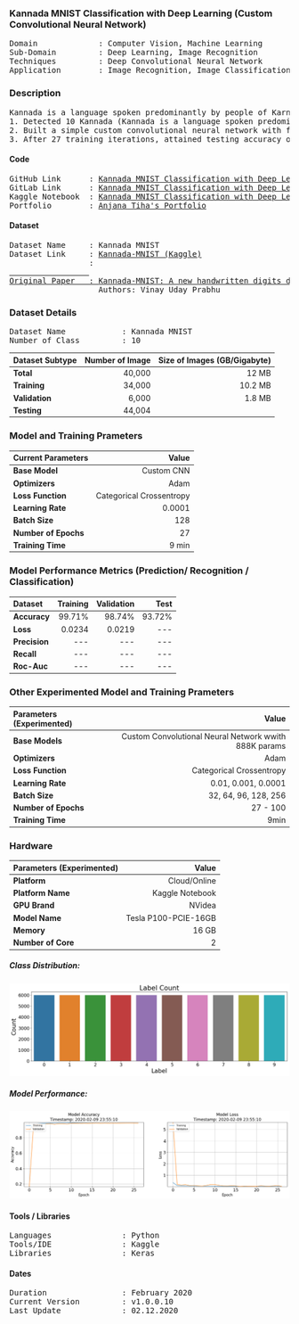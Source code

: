 ### Kannada MNIST Classification with Deep Learning (Custom Convolutional Neural Network) 
<pre>
Domain             : Computer Vision, Machine Learning
Sub-Domain         : Deep Learning, Image Recognition
Techniques         : Deep Convolutional Neural Network
Application        : Image Recognition, Image Classification
</pre>

### Description
<pre>
Kannada is a language spoken predominantly by people of Karnataka in southwestern India. The language has roughly 45 million native speakers and is written using the Kannada script.
1. Detected 10 Kannada (Kannada is a language spoken predominantly by people of Karnataka in southwestern India. The language has roughly 45 million native speakers) digits from images with Custom Convolutional Neural Network.
2. Built a simple custom convolutional neural network with few 2D convolutional, Maxpool and 1 dense layer with around 888K trainable params.
3. After 27 training iterations, attained testing accuracy of 97.70% and loss 0.03 on 60K (12MB+) OCR image dataset.
</pre>

#### Code
<pre>
GitHub Link      : <a href=https://github.com/anjanatiha/Kannada-MNIST-Classification-with-Deep-Learning>Kannada MNIST Classification with Deep Learning (GitHub)</a>
GitLab Link      : <a href=https://gitlab.com/anjanatiha/Kannada-MNIST-Classification-with-Deep-Learning>Kannada MNIST Classification with Deep Learning (GitLab)</a>
Kaggle Notebook  : <a href=https://www.kaggle.com/anjanatiha/kannada-mnist-classification-with-deep-learning>Kannada MNIST Classification with Deep Learning</a>
Portfolio        : <a href=https://anjanatiha.wixsite.com/website>Anjana Tiha's Portfolio</a>
</pre>

#### Dataset
<pre>
Dataset Name     : Kannada MNIST
Dataset Link     : <a href=https://www.kaggle.com/c/Kannada-MNIST>Kannada-MNIST (Kaggle)</a>
                 : <a href=https://github.com/vinayprabhu/Kannada_MNIST (GitHub Original Dataset)</a>
                 
Original Paper   : <a href=https://arxiv.org/abs/1908.01242>Kannada-MNIST: A new handwritten digits dataset for the Kannada language</a> 
                   Authors: Vinay Uday Prabhu 
</pre>

### Dataset Details
<pre>
Dataset Name            : Kannada MNIST
Number of Class         : 10
</pre>

| Dataset Subtype | Number of Image | Size of Images (GB/Gigabyte) |
| :-------------- | --------------: | ---------------------------: |
| **Total**       | 40,000          | 12 MB                        |
| **Training**    | 34,000          | 10.2 MB                      |
| **Validation**  | 6,000           | 1.8 MB                       |
| **Testing**     | 44,004          |                       |


### Model and Training Prameters
| Current Parameters   | Value                                                       |
| :------------------- | ----------------------------------------------------------: |
| **Base Model**       | Custom CNN                                                  |
| **Optimizers**       | Adam                                                        |
| **Loss Function**    | Categorical Crossentropy                                    |
| **Learning Rate**    | 0.0001                                                      |
| **Batch Size**       | 128                                                         |                                     
| **Number of Epochs** | 27                                                          |
| **Training Time**    | 9 min                                                       |


### Model Performance Metrics (Prediction/ Recognition / Classification)
| Dataset              | Training       | Validation    | Test      |                                 
| :------------------- | -------------: | ------------: | --------: |
| **Accuracy**         | 99.71%         | 98.74%        | 93.72%    |
| **Loss**             | 0.0234         | 0.0219        | ---       |
| **Precision**        | ---            | ---           | ---       |
| **Recall**           | ---            | ---           | ---       |
| **Roc-Auc**          | ---            | ---           | ---       |


### Other Experimented Model and Training Prameters
| Parameters (Experimented) | Value                                                  |
| :------------------------ | -----------------------------------------------------: |
| **Base Models**           | Custom Convolutional Neural Network wwith 888K params  |
| **Optimizers**            | Adam                                                   |
| **Loss Function**         | Categorical Crossentropy                               |
| **Learning Rate**         | 0.01, 0.001, 0.0001                                    |
| **Batch Size**            | 32, 64, 96, 128, 256                                   |                                     
| **Number of Epochs**      | 27 - 100                                               |
| **Training Time**         | 9min                                                   |


### Hardware
| Parameters (Experimented) | Value                                                  |
| :------------------------ | -----------------------------------------------------: |
| **Platform**              | Cloud/Online                                           |
| **Platform Name**         | Kaggle Notebook                                        |
| **GPU Brand**             | NVidea                                                 |
| **Model Name**            | Tesla P100-PCIE-16GB                                   |
| **Memory**                | 16 GB                                                  |
| **Number of Core**        | 2                                                      |


##### Class Distribution: 
<kbd>
<img src=https://github.com/anjanatiha/Kannada-MNIST-Classification-with-Deep-Learning/blob/master/demo/images/class-dist.png>
</kbd>

##### Model Performance: 
<kbd>
<img src=https://github.com/anjanatiha/Kannada-MNIST-Classification-with-Deep-Learning/blob/master/demo/report/hist.png>
</kbd>

<!--
##### Sample Output: 
<kbd>
<img src=https://github.com/anjanatiha/Histopathologic-Cancer-Detection/blob/master/demo/sample/sample.png>
</kbd>

<kbd>
<a href=https://github.com/anjanatiha/Histopathologic-Cancer-Detection/blob/master/demo/images/result.png>See More Images</a>
</kbd>

##### Confusion Matrix: 
<kbd>
<img src=https://github.com/anjanatiha/Histopathologic-Cancer-Detection/blob/master/demo/report/CM.png alt="Confusion Matrix" width=800px height=600px>
</kbd>
-->

#### Tools / Libraries
<pre>
Languages               : Python
Tools/IDE               : Kaggle
Libraries               : Keras
</pre>

#### Dates
<pre>
Duration                : February 2020 
Current Version         : v1.0.0.10
Last Update             : 02.12.2020
</pre>
